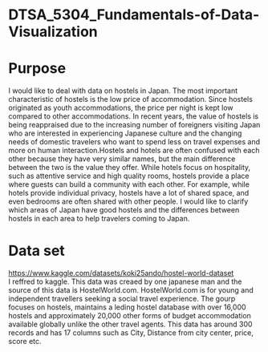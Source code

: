 # DTSA_5304_Fundamentals-of-Data-Visualization
# Purpose
I would like to deal with data on hostels in Japan. The most important characteristic of hostels is the low price of accommodation. Since hostels originated as youth accommodations, the price per night is kept low compared to other accommodations. In recent years, the value of hostels is being reappraised due to the increasing number of foreigners visiting Japan who are interested in experiencing Japanese culture and the changing needs of domestic travelers who want to spend less on travel expenses and more on human interaction.Hostels and hotels are often confused with each other because they have very similar names, but the main difference between the two is the value they offer. While hotels focus on hospitality, such as attentive service and high quality rooms, hostels provide a place where guests can build a community with each other. For example, while hotels provide individual privacy, hostels have a lot of shared space, and even bedrooms are often shared with other people. I would like to clarify which areas of Japan have good hostels and the differences between hostels in each area to help travelers coming to Japan.<br>

# Data set
https://www.kaggle.com/datasets/koki25ando/hostel-world-dataset<br>
I reffred to kaggle. This data was creaed by one japanese man and the source of this data is HostelWorld.com. HostelWorld.com is for young and independent travellers seeking a social travel experience. The gourp focuses on hostels, maintains a leding hostel database with over 16,000 hostels and approximately 20,000 other forms of budget accommodation available globally unlike the other travel agents. This data has around 300 records and has 17 columns such as City, Distance from city center, price, score etc.
